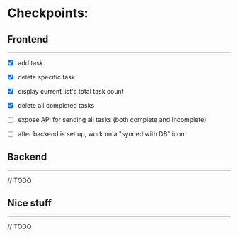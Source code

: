 # Checkpoints:

## Frontend
---

- [x] add task
- [x] delete specific task
- [x] display current list's total task count
- [x] delete all completed tasks
- [ ] expose API for sending all tasks (both complete and incomplete)
- [ ] after backend is set up, work on a "synced with DB" icon


## Backend
---

// TODO

## Nice stuff
---

// TODO
